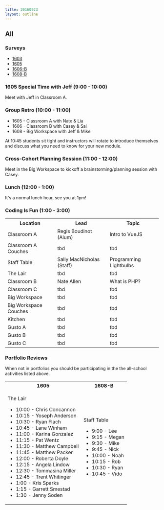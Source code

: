 ```yaml
---
title: 20160923
layout: outline
---
```


## All

### Surveys

* [1603]()
* [1605](https://goo.gl/forms/cKGcmu0RDyfGiZLo1)
* [1606-B]()
* [1608-B](https://goo.gl/forms/sLx8DIp0yBJJCzVF3)

### 1605 Special Time with Jeff (9:00 - 10:00)

Meet with Jeff in Classroom A.

### Group Retro (10:00 - 11:00)

* 1605 - Classroom A with Nate & Lia
* 1606 - Classroom B with Casey & Sal
* 1608 - Big Workspace with Jeff & Mike

At 10:45 students sit tight and instructors will rotate to introduce themselves
and discuss what you need to know for your new module.

### Cross-Cohort Planning Session (11:00 - 12:00)

Meet in the Big Workspace to kickoff a brainstorming/planning session with Casey.

### Lunch (12:00 - 1:00)

It's a normal lunch hour, see you at 1pm!

### Coding Is Fun (1:00 - 3:00)

<table>
  <tbody>
    <tr>
      <th>Location</th>
      <th>Lead</th>
      <th>Topic</th>
    </tr>
    <tr>
      <td>Classroom A</td>
      <td>Regis Boudinot (Alum)</td>
      <td>Intro to VueJS</td>
    </tr>
    <tr>
      <td>Classroom A Couches</td>
      <td>tbd</td>
      <td>tbd</td>
    </tr>
    <tr>
      <td>Staff Table</td>
      <td>Sally MacNicholas (Staff)</td>
      <td>Programming Lightbulbs</td>
    </tr>
    <tr>
      <td>The Lair</td>
      <td>tbd</td>
      <td>tbd</td>
    </tr>
    <tr>
      <td>Classroom B</td>
      <td>Nate Allen</td>
      <td>What is PHP?</td>
    </tr>
    <tr>
      <td>Classroom C</td>
      <td>tbd</td>
      <td>tbd</td>
    </tr>
    <tr>
      <td>Big Workspace</td>
      <td>tbd</td>
      <td>tbd</td>
    </tr>
    <tr>
      <td>Big Workspace Couches</td>
      <td>tbd</td>
      <td>tbd</td>
    </tr>
    <tr>
      <td>Kitchen</td>
      <td>tbd</td>
      <td>tbd</td>
    </tr>
    <tr>
      <td>Gusto A</td>
      <td>tbd</td>
      <td>tbd</td>
    </tr>
    <tr>
      <td>Gusto B</td>
      <td>tbd</td>
      <td>tbd</td>
    </tr>
    <tr>
      <td>Gusto C</td>
      <td>tbd</td>
      <td>tbd</td>
    </tr>
  </tbody>
</table>


### Portfolio Reviews

When not in portfolios you should be participating in the the all-school activities listed above.

<table>
  <tbody>
    <tr>
      <th>1605</th>
      <th>1608-B</th>
    </tr>
    <tr>
      <td>
        <p>The Lair</p>
        <ul>
          <li>10:00 - Chris Concannon</li>
           <li> 10:15 - Yoseph Anderson</li>
           <li> 10:30 - Ryan Flach</li>
           <li> 10:45 - Lane Winham</li>
           <li> 11:00 - Karina Gonzalez</li>
           <li> 11:15 - Pat Wentz</li>
           <li> 11:30 - Matthew Campbell</li>
           <li> 11:45 - Matthew Packer</li>
           <li> 12:00 - Roberta Doyle</li>
           <li> 12:15 - Angela Lindow</li>
           <li> 12:30 - Tommasina Miller</li>
           <li> 12:45 - Trent Whitinger</li>
           <li> 1:00 - Kris Sparks</li>
           <li> 1:15 - Garrett Smestad</li>
           <li> 1:30 - Jenny Soden</li>
        </ul>
      </td>
      <td>
        <p>Staff Table</p>
        <ul>
          <li>9:00 - Lee</li>
          <li>9:15 - Megan</li>
          <li>9:30 - Mike</li>
          <li>9:45 - Nick</li>
          <li>10:00 - Noah</li>
          <li>10:15 - Rob</li>
          <li>10:30 - Ryan</li>
          <li>10:45 - Vido</li>
        </ul>
      </td>
    </tr>
  </tbody>
</table>
